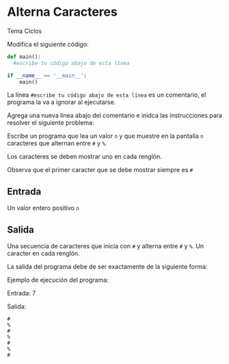 # Alterna Caracteres
Tema Ciclos

Modifica el siguiente código:

```python
def main():
  #escribe tu código abajo de esta línea

if __name__ == '__main__':
    main()
```

La línea `#escribe tu código abajo de esta línea` es un comentario, el programa la va a ignorar al ejecutarse.

Agrega una nueva línea abajo del comentario e inidca las instrucciones para resolver el siguiente problema:

Escribe un programa que lea un valor `n` y que muestre en la pantalla `n` caracteres que alternan entre `#` y `%`.

Los caracteres se deben mostrar uno en cada renglón.

Observa que el primer caracter que se debe mostrar siempre es `#`

## Entrada

Un valor entero positivo `n`

## Salida
Una secuencia de caracteres que inicia con `#` y alterna entre `#` y `%`. Un caracter en cada renglón.

La salida del programa debe de ser exactamente de la siguiente forma:

Ejemplo de ejecución del programa:

Entrada:
7

Salida:
```
#
%
#
%
#
%
#
```
